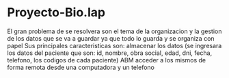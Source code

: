 # Proyecto-Bio.lap
El gran problema de se resolvera son el tema de la organizacion y la gestion de los datos que se va a guardar ya que todo lo guarda y se organiza con papel 
Sus principales caracteristicas son:
almacenar los datos (se ingresara los datos del paciente que son: id, nombre, obra social, edad, dni, fecha, telefono, los codigos de cada paciente) ABM
acceder a los mismos de forma remota desde una computadora y un telefono 
